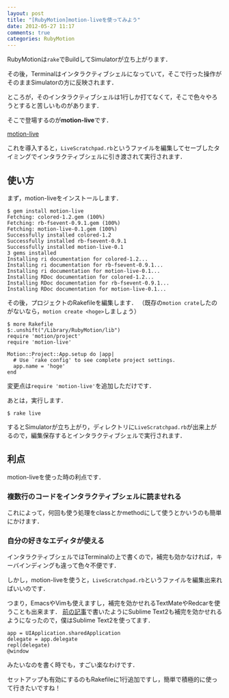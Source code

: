 ```yaml
---
layout: post
title: "[RubyMotion]motion-liveを使ってみよう"
date: 2012-05-27 11:17
comments: true
categories: RubyMotion
---
```


RubyMotionは`rake`でBuildしてSimulatorが立ち上がります．

その後，Terminalはインタラクティブシェルになっていて，そこで行った操作がそのままSimulatorの方に反映されます．

ところが，そのインタラクティブシェルは1行しか打てなくて，そこで色々やろうとすると苦しいものがあります．

そこで登場するのが**motion-live**です．

[motion-live](https://github.com/irrationalfab/motion-live)

これを導入すると，`LiveScratchpad.rb`というファイルを編集してセーブしたタイミングでインタラクティブシェルに引き渡されて実行されます．

## 使い方
まず，motion-liveをインストールします．

    $ gem install motion-live
    Fetching: colored-1.2.gem (100%)
	Fetching: rb-fsevent-0.9.1.gem (100%)
	Fetching: motion-live-0.1.gem (100%)
	Successfully installed colored-1.2
	Successfully installed rb-fsevent-0.9.1
	Successfully installed motion-live-0.1
	3 gems installed
	Installing ri documentation for colored-1.2...
	Installing ri documentation for rb-fsevent-0.9.1...
	Installing ri documentation for motion-live-0.1...
	Installing RDoc documentation for colored-1.2...
	Installing RDoc documentation for rb-fsevent-0.9.1...
	Installing RDoc documentation for motion-live-0.1...

その後，プロジェクトのRakefileを編集します．
（既存の`motion crate`したのがないなら，`motion create <hoge>`しましょう）

    $ more Rakefile
    $:.unshift("/Library/RubyMotion/lib")
	require 'motion/project'
	require 'motion-live'

	Motion::Project::App.setup do |app|
	  # Use `rake config' to see complete project settings.
	  app.name = 'hoge'
	end

変更点は`require 'motion-live'`を追加しただけです．

あとは，実行します．

    $ rake live

するとSimulatorが立ち上がり，ディレクトリに`LiveScratchpad.rb`が出来上がるので，編集保存するとインタラクティブシェルで実行されます．

## 利点
motion-liveを使った時の利点です．

### 複数行のコードをインタラクティブシェルに読ませれる
これによって，何回も使う処理をclassとかmethodにして使うとかいうのも簡単にかけます．


### 自分の好きなエディタが使える
インタラクティブシェルではTerminalの上で書くので，補完も効かなければ，キーバインディングも違って色々不便です．

しかし，motion-liveを使うと，`LiveScratchpad.rb`というファイルを編集出来ればいいのです．

つまり，EmacsやVimも使えますし，補完を効かせれるTextMateやRedcarを使うことも出来ます．
[前の記事](http://pchw.github.com/blog/2012/05/27/st2/)で書いたようにSublime Text2も補完を効かせれるようになったので，僕はSublime Text2を使ってます．

    app = UIApplication.sharedApplication
    delegate = app.delegate
    repl(delegate)
    @window

みたいなのを書く時でも，すごい楽なわけです．

セットアップも有効にするのもRakefileに1行追加ですし，簡単で積極的に使って行きたいですね！